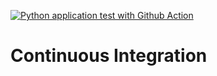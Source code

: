 [![Python application test with Github Action](https://github.com/RayaneInPajamas/ContinuousIntegration/actions/workflows/testing-ci.yml/badge.svg)](https://github.com/RayaneInPajamas/ContinuousIntegration/actions/workflows/testing-ci.yml)

# Continuous Integration
